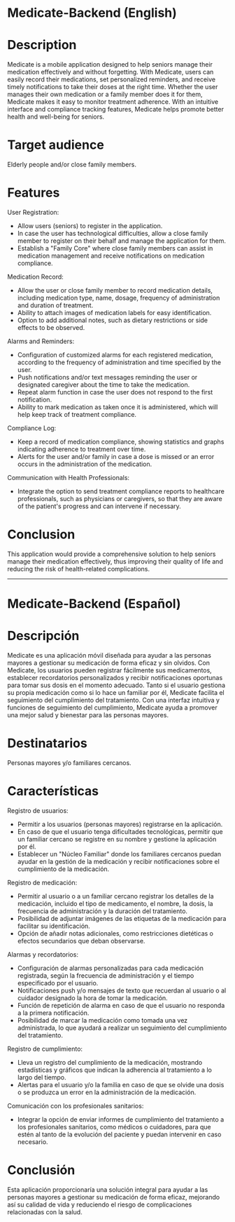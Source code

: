# Medicate-Backend (English)
# Description
Medicate is a mobile application designed to help seniors manage their medication effectively and without forgetting. With Medicate, users can easily record their medications, set personalized reminders, and receive timely notifications to take their doses at the right time. Whether the user manages their own medication or a family member does it for them, Medicate makes it easy to monitor treatment adherence. With an intuitive interface and compliance tracking features, Medicate helps promote better health and well-being for seniors.

# Target audience
Elderly people and/or close family members.

# Features
User Registration:
- Allow users (seniors) to register in the application.
- In case the user has technological difficulties, allow a close family member to register on their behalf and manage the application for them.
- Establish a "Family Core" where close family members can assist in medication management and receive notifications on medication compliance.

Medication Record:
- Allow the user or close family member to record medication details, including medication type, name, dosage, frequency of administration and duration of treatment.
- Ability to attach images of medication labels for easy identification.
- Option to add additional notes, such as dietary restrictions or side effects to be observed.

Alarms and Reminders:
- Configuration of customized alarms for each registered medication, according to the frequency of administration and time specified by the user.
- Push notifications and/or text messages reminding the user or designated caregiver about the time to take the medication.
- Repeat alarm function in case the user does not respond to the first notification.
- Ability to mark medication as taken once it is administered, which will help keep track of treatment compliance.

Compliance Log:
- Keep a record of medication compliance, showing statistics and graphs indicating adherence to treatment over time.
- Alerts for the user and/or family in case a dose is missed or an error occurs in the administration of the medication.

Communication with Health Professionals:
- Integrate the option to send treatment compliance reports to healthcare professionals, such as physicians or caregivers, so that they are aware of the patient's progress and can intervene if necessary.

# Conclusion
This application would provide a comprehensive solution to help seniors manage their medication effectively, thus improving their quality of life and reducing the risk of health-related complications.

-------------------------------------------------------------------------------------------------------------------------------------------------------------------------------------------

# Medicate-Backend (Español)
# Descripción
Medicate es una aplicación móvil diseñada para ayudar a las personas mayores a gestionar su medicación de forma eficaz y sin olvidos. Con Medicate, los usuarios pueden registrar fácilmente sus medicamentos, establecer recordatorios personalizados y recibir notificaciones oportunas para tomar sus dosis en el momento adecuado. Tanto si el usuario gestiona su propia medicación como si lo hace un familiar por él, Medicate facilita el seguimiento del cumplimiento del tratamiento. Con una interfaz intuitiva y funciones de seguimiento del cumplimiento, Medicate ayuda a promover una mejor salud y bienestar para las personas mayores.

# Destinatarios
Personas mayores y/o familiares cercanos.

# Características
Registro de usuarios:
- Permitir a los usuarios (personas mayores) registrarse en la aplicación.
- En caso de que el usuario tenga dificultades tecnológicas, permitir que un familiar cercano se registre en su nombre y gestione la aplicación por él.
- Establecer un "Núcleo Familiar" donde los familiares cercanos puedan ayudar en la gestión de la medicación y recibir notificaciones sobre el cumplimiento de la medicación.

Registro de medicación:
- Permitir al usuario o a un familiar cercano registrar los detalles de la medicación, incluido el tipo de medicamento, el nombre, la dosis, la frecuencia de administración y la duración del tratamiento.
- Posibilidad de adjuntar imágenes de las etiquetas de la medicación para facilitar su identificación.
- Opción de añadir notas adicionales, como restricciones dietéticas o efectos secundarios que deban observarse.

Alarmas y recordatorios:
- Configuración de alarmas personalizadas para cada medicación registrada, según la frecuencia de administración y el tiempo especificado por el usuario.
- Notificaciones push y/o mensajes de texto que recuerdan al usuario o al cuidador designado la hora de tomar la medicación.
- Función de repetición de alarma en caso de que el usuario no responda a la primera notificación.
- Posibilidad de marcar la medicación como tomada una vez administrada, lo que ayudará a realizar un seguimiento del cumplimiento del tratamiento.

Registro de cumplimiento:
- Lleva un registro del cumplimiento de la medicación, mostrando estadísticas y gráficos que indican la adherencia al tratamiento a lo largo del tiempo.
- Alertas para el usuario y/o la familia en caso de que se olvide una dosis o se produzca un error en la administración de la medicación.

Comunicación con los profesionales sanitarios:
- Integrar la opción de enviar informes de cumplimiento del tratamiento a los profesionales sanitarios, como médicos o cuidadores, para que estén al tanto de la evolución del paciente y puedan intervenir en caso necesario.

# Conclusión
Esta aplicación proporcionaría una solución integral para ayudar a las personas mayores a gestionar su medicación de forma eficaz, mejorando así su calidad de vida y reduciendo el riesgo de complicaciones relacionadas con la salud.
